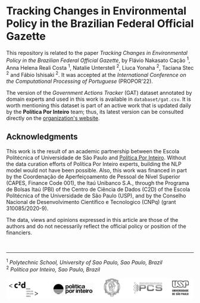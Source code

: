 # Tracking Changes in Environmental Policy in the Brazilian Federal Official Gazette

This repository is related to the paper *Tracking Changes in Environmental Policy in the Brazilian Federal Official Gazette*, by Flávio Nakasato Cação <sup>1</sup>, Anna Helena Reali Costa <sup>1</sup>, Natalie Unterstell <sup>2</sup>, Liuca Yonaha <sup>2</sup>, Taciana Stec <sup>2</sup> and Fábio Ishisaki <sup>2</sup>. It was accepted at the *International Conference on the Computational Processing of Portuguese* (PROPOR'22).

The version of the *Government Actions Tracker* (GAT) dataset annotated by domain experts and used in this work is available in ```databaset/gat.csv```. It is worth mentioning this dataset is part of an active work that is updated daily by the **Política Por Inteiro** team; thus, its latest version can be consulted directly on the [organization's website](https://www.politicaporinteiro.org/monitor-de-atos-publicos/).

## Acknowledgments
This work is the result of an academic partnership between the Escola Politécnica of Universidade de São Paulo and [Política Por Inteiro](https://www.politicaporinteiro.org). Without the data curation efforts of Política Por Inteiro experts, building the NLP model would not have been possible. Also, this work was financed in part by the Coordenação de Aperfeiçoamento de Pessoal de Nível Superior (CAPES, Finance Code 001), the Itaú Unibanco S.A., through the Programa de Bolsas Itaú (PBI) of the Centro de Ciência de Dados (C2D) of the Escola Politécnica of the Universidade de São Paulo (USP), and by the Conselho Nacional de Desenvolvimento Científico e Tecnologico (CNPq) (grant 310085/2020-9). 

The data, views and opinions expressed in this article are those of the authors and do not necessarily reflect the official policy or position of the financiers.

<br>

---
<sup>1</sup> *Polytechnic School, University of Sao Paulo, Sao Paulo, Brazil*
<br>
<sup>2</sup> *Política por Inteiro, Sao Paulo, Brazil*

![support](support_partner.png)
